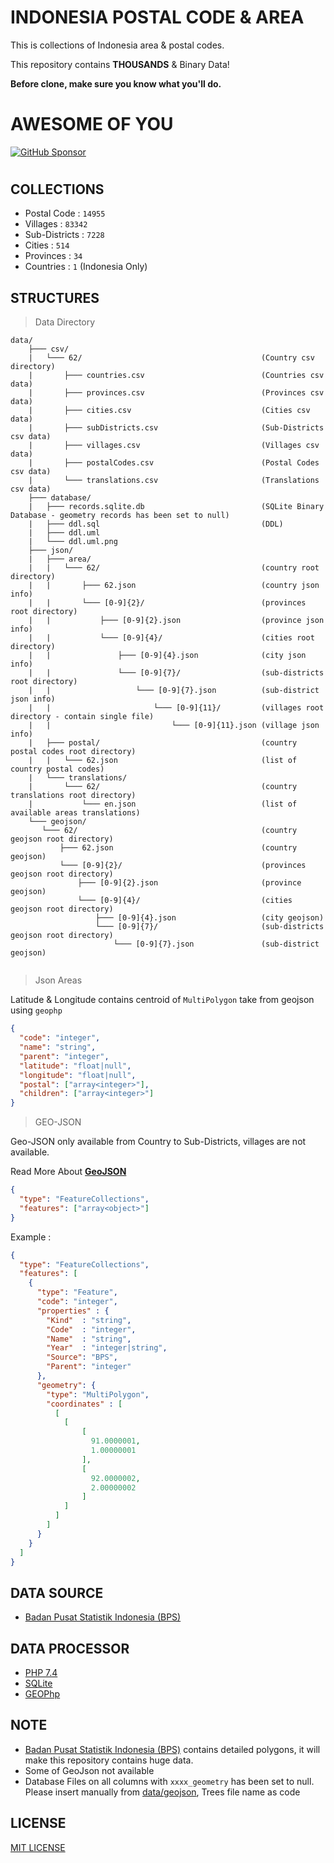 # INDONESIA POSTAL CODE & AREA

This is collections of Indonesia area & postal codes.

This repository contains **THOUSANDS** & Binary Data!

**Before clone, make sure you know what you'll do.**

# AWESOME OF YOU

[![GitHub Sponsor](https://img.shields.io/github/sponsors/arrayiterator?label=Sponsor&logo=GitHub)](https://github.com/sponsors/arrayiterator)
#

## COLLECTIONS

 - Postal Code   : `14955`
 - Villages      : `83342`
 - Sub-Districts : `7228`
 - Cities        : `514`
 - Provinces     : `34`
 - Countries     : `1` (Indonesia Only)


## STRUCTURES

> Data Directory

```text
data/
    ├─── csv/
    |   └─── 62/                                        (Country csv directory)
    |       ├─── countries.csv                          (Countries csv data)
    |       ├─── provinces.csv                          (Provinces csv data)
    |       ├─── cities.csv                             (Cities csv data)
    |       ├─── subDistricts.csv                       (Sub-Districts csv data)
    |       ├─── villages.csv                           (Villages csv data)
    |       ├─── postalCodes.csv                        (Postal Codes csv data)
    |       └─── translations.csv                       (Translations csv data)
    ├─── database/
    |   ├─── records.sqlite.db                          (SQLite Binary Database - geometry records has been set to null)
    |   ├─── ddl.sql                                    (DDL)
    |   ├─── ddl.uml
    |   └─── ddl.uml.png
    ├─── json/
    |   ├─── area/
    |   |   └─── 62/                                    (country root directory)
    |   |       ├─── 62.json                            (country json info)
    |   |       └─── [0-9]{2}/                          (provinces root directory)
    |   |           ├─── [0-9]{2}.json                  (province json info)
    |   |           └─── [0-9]{4}/                      (cities root directory)
    |   |               ├─── [0-9]{4}.json              (city json info)
    |   |               └─── [0-9]{7}/                  (sub-districts root directory)
    |   |                   └─── [0-9]{7}.json          (sub-district json info)
    |   |                       └─── [0-9]{11}/         (villages root directory - contain single file)
    |   |                           └─── [0-9]{11}.json (village json info)
    |   ├─── postal/                                    (country postal codes root directory)
    |   |   └─── 62.json                                (list of country postal codes)
    |   └─── translations/
    |       └─── 62/                                    (country translations root directory)
    |           └─── en.json                            (list of available areas translations)    
    └─── geojson/
       └─── 62/                                         (country geojson root directory)
           ├─── 62.json                                 (country geojson)
           └─── [0-9]{2}/                               (provinces geojson root directory)
               ├─── [0-9]{2}.json                       (province geojson)
               └─── [0-9]{4}/                           (cities geojson root directory)
                   ├─── [0-9]{4}.json                   (city geojson)
                   └─── [0-9]{7}/                       (sub-districts geojson root directory)
                       └─── [0-9]{7}.json               (sub-district geojson)


```

> Json Areas

Latitude & Longitude contains centroid of `MultiPolygon` take from geojson using
`geophp`

```json
{
  "code": "integer",
  "name": "string",
  "parent": "integer",
  "latitude": "float|null",
  "longitude": "float|null",
  "postal": ["array<integer>"],
  "children": ["array<integer>"]
}
```

> GEO-JSON

Geo-JSON only available from Country to Sub-Districts, villages are not available. 

Read More About **[GeoJSON](https://geojson.org/)**



```json
{
  "type": "FeatureCollections",
  "features": ["array<object>"]
}
```

Example :

```json
{
  "type": "FeatureCollections",
  "features": [
    {
      "type": "Feature",
      "code": "integer",
      "properties" : {
        "Kind"  : "string",
        "Code"  : "integer",
        "Name"  : "string",
        "Year"  : "integer|string",
        "Source": "BPS",
        "Parent": "integer"
      },
      "geometry": {
        "type": "MultiPolygon",
        "coordinates" : [
          [
            [
                [
                  91.0000001,
                  1.00000001
                ],
                [
                  92.0000002,
                  2.00000002
                ]
            ]
          ]
        ]
      }
    }
  ]
}
```

## DATA SOURCE

- [Badan Pusat Statistik Indonesia (BPS)](https://bps.go.id/)


## DATA PROCESSOR

- [PHP 7.4](https://www.php.net/)
- [SQLite](https://sqlite.org/index.html)
- [GEOPhp](https://geophp.net/)


## NOTE

- [Badan Pusat Statistik Indonesia (BPS)](https://bps.go.id/) contains detailed polygons, it will make this repository contains huge data.
- Some of GeoJson not available 
- Database Files on all columns with `xxxx_geometry` has been set to null.
 Please insert manually from [data/geojson](data/geojson), Trees file name as code


## LICENSE

[MIT LICENSE](LICENSE)
